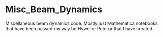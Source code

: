 # Misc_Beam_Dynamics
Miscellaneous beam dynamics code. Mostly just Mathematica notebooks that have been passed my way be Hywel or Pete or that I have created.
